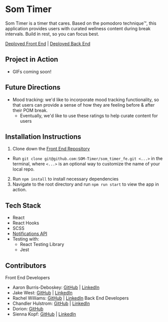 # Som Timer
Som Timer is a timer that cares. Based on the pomodoro technique™️, this application provides users with curated wellness content during break intervals. Build in rest, so you can focus best.

[Deployed Front End](https://som-timer.herokuapp.com/) | [Deployed Back End](https://som-timer-be.herokuapp.com/)

## Project in Action
- GIFs coming soon!

## Future Directions
- Mood tracking: we'd like to incorporate mood tracking functionality, so that users can provide a sense of how they are feeling before & after their POM break. 
  - Eventually, we'd like to use these ratings to help curate content for users

## Installation Instructions
1. Clone down the [Front End Repository](https://github.com/SOM-Timer/som_timer_fe)
  - Run `git clone git@github.com:SOM-Timer/som_timer_fe.git <...>` in the terminal, where `<...>` is an optional way to customize the name of your local repo.
2. Run `npm install` to install necessary dependencies
3. Navigate to the root directory and run `npm run start` to view the app in action.

## Tech Stack
- React
- React Hooks
- SCSS
- [Notifications API](https://developer.mozilla.org/en-US/docs/Web/API/Notifications_API)
- Testing with:
  - React Testing Library
  - Jest

## Contributors
Front End Developers
  - Aaron Burris-Deboskey: [GitHub](https://github.com/Abdeboskey) | [LinkedIn](https://www.linkedin.com/in/aaron-burris-deboskey/)
  - Jake West: [GitHub](https://github.com/jkwest-93) | [LinkedIn](https://www.linkedin.com/in/jake-west-3840b71b4/)
  - Rachel Williams: [GitHub](https://github.com/rwilliams659) | [LinkedIn](https://www.linkedin.com/in/rachelsarahwilliams/)
Back End Developers 
  - Chandler Hulstrom: [GitHub](https://github.com/Chulstro) | [LinkedIn](https://www.linkedin.com/in/chandler-hulstrom-34ab81150/)
  - Dorion: [GitHub](https://github.com/sciencefixion)
  - Sienna Kopf: [GitHub](https://github.com/sienna-kopf) | [LinkedIn](https://www.linkedin.com/in/sienna-kopf-b22b701b1/)